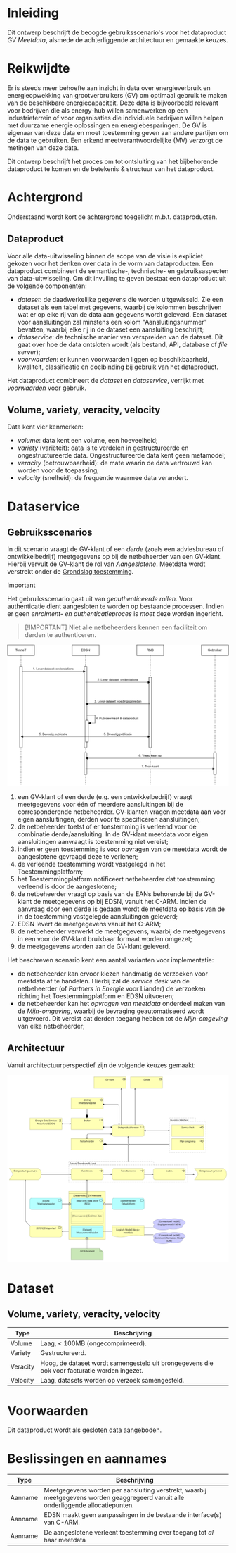 # Inleiding

Dit ontwerp beschrijft de beoogde gebruiksscenario's voor het dataproduct *GV
Meetdata*, alsmede de achterliggende architectuur en gemaakte keuzes.

# Reikwijdte

Er is steeds meer behoefte aan inzicht in data over energieverbruik en
energieopwekking van grootverbruikers (GV) om optimaal gebruik te maken van de
beschikbare energiecapaciteit. Deze data is bijvoorbeeld relevant voor
bedrijven die als energy-hub willen samenwerken op een industrieterrein of voor
organisaties die individuele bedrijven willen helpen met duurzame energie
oplossingen en energiebesparingen. De GV is eigenaar van deze data en moet
toestemming geven aan andere partijen om de data te gebruiken. Een erkend
meetverantwoordelijke (MV) verzorgt de metingen van deze data.

Dit ontwerp beschrijft het proces om tot ontsluiting van het bijbehorende
dataproduct te komen en de betekenis & structuur van het dataproduct.

# Achtergrond

Onderstaand wordt kort de achtergrond toegelicht m.b.t. dataproducten.

## Dataproduct

Voor alle data-uitwisseling binnen de scope van de visie is expliciet gekozen
voor het denken over data in de vorm van dataproducten. Een dataproduct
combineert de semantische-, technische- en gebruiksaspecten van
data-uitwisseling. Om dit invulling te geven bestaat een dataproduct uit de
volgende componenten:

* *dataset*: de daadwerkelijke gegevens die worden uitgewisseld. Zie een
  dataset als een tabel met gegevens, waarbij de kolommen beschrijven wat er op
  elke rij van de data aan gegevens wordt geleverd. Een dataset voor
  aansluitingen zal minstens een kolom "Aansluitingsnummer" bevatten, waarbij
  elke rij in de dataset een aansluiting beschrijft;
* *dataservice*: de technische manier van verspreiden van de dataset. Dit gaat
  over hoe de data ontsloten wordt (als bestand, API, database of *file
  server*);
* *voorwaarden*: er kunnen voorwaarden liggen op beschikbaarheid, kwaliteit,
  classificatie en doelbinding bij gebruik van het dataproduct.

Het dataproduct combineert de *dataset* en *dataservice*, verrijkt met
*voorwaarden* voor gebruik.

## Volume, variety, veracity, velocity

Data kent vier kenmerken:

* *volume*: data kent een volume, een hoeveelheid;
* *variety* (variëteit): data is te verdelen in gestructureerde en
  ongestructureerde data. Ongestructureerde data kent geen metamodel;
* *veracity* (betrouwbaarheid): de mate waarin de data vertrouwd kan worden
  voor de toepassing;
* *velocity* (snelheid): de frequentie waarmee data verandert.

# Dataservice

## Gebruiksscenarios

In dit scenario vraagt de GV-klant of een *derde* (zoals een adviesbureau of
ontwikkelbedrijf) meetgegevens op bij de netbeheerder van een GV-klant. Hierbij
vervult de GV-klant de rol van *Aangeslotene*. Meetdata wordt verstrekt onder
de [Grondslag
toestemming](https://www.autoriteitpersoonsgegevens.nl/themas/basis-avg/avg-algemeen/grondslag-toestemming).

> [!IMPORTANT]
> Het gebruiksscenario gaat uit van *geauthenticeerde rollen*. Voor
> authenticatie dient aangesloten te worden op bestaande processen. Indien er
> geen *enrolment- en authenticatieproces* is *moet* deze worden ingericht.

> [!IMPORTANT] Niet alle netbeheerders kennen een faciliteit om derden te
> authenticeren.

![Gebruiksscenario](assets/use_case-20241118.svg)

1. een GV-klant of een derde (e.g. een ontwikkelbedrijf) vraagt
   meetgegevens voor één of meerdere aansluitingen bij de corresponderende
   netbeheerder. GV-klanten vragen meetdata aan voor eigen aansluitingen,
   derden voor te specificeren aansluitingen;
2. de netbeheerder toetst of er toestemming is verleend voor de combinatie
   derde/aansluiting. In de GV-klant meetdata voor eigen aansluitingen
   aanvraagt is toestemming niet vereist;
3. indien er geen toestemming is voor opvragen van de meetdata wordt de
   aangeslotene gevraagd deze te verlenen;
4. de verleende toestemming wordt vastgelegd in het Toestemmingplatform;
5. het Toestemmingplatform notificeert netbeheerder dat toestemming verleend
   is door de aangeslotene;
6. de netbeheerder vraagt op basis van de EANs behorende bij de GV-klant de
   meetgegevens op bij EDSN, vanuit het C-ARM. Indien de aanvraag door een
   derde is gedaan wordt de meetdata op basis van de in de toestemming
   vastgelegde aansluitingen geleverd;
7. EDSN levert de meetgegevens vanuit het C-ARM;
8. de netbeheerder verwerkt de meetgegevens, waarbij de meetgegevens in een
   voor de GV-klant bruikbaar formaat worden omgezet;
9. de meetgegevens worden aan de GV-klant geleverd.

Het beschreven scenario kent een aantal varianten voor implementatie:

* de netbeheerder kan ervoor kiezen handmatig de verzoeken voor meetdata af te
  handelen. Hierbij zal de *service desk* van de netbeheerder (of *Partners in
  Energie* voor Liander) de verzoeken richting het Toestemmingplatform en EDSN
  uitvoeren;
* de netbeheerder kan het *opvragen van meetdata* onderdeel maken van de
  *Mijn-omgeving*, waarbij de bevraging geautomatiseerd wordt uitgevoerd. Dit
  vereist dat derden toegang hebben tot de *Mijn-omgeving* van elke
  netbeheerder;

## Architectuur

Vanuit architectuurperspectief zijn de volgende keuzes gemaakt:

![Architectuur](assets/architecture-20241118.svg)

# Dataset

## Volume, variety, veracity, velocity

| Type     | Beschrijving                                                     |
|----------|------------------------------------------------------------------|
| Volume   | Laag, < 100MB (ongecomprimeerd).                                 |
| Variety  | Gestructureerd.                                                  |
| Veracity | Hoog, de dataset wordt samengesteld uit brongegevens die ook voor facturatie worden ingezet. |
| Velocity | Laag, datasets worden op verzoek samengesteld.                   |

# Voorwaarden

Dit dataproduct wordt als [gesloten
data](https://github.com/Netbeheer-Nederland/am-doelarchitectuur-datadelen/blob/cebef14d35eaedd808cf9cb9ec7e931d0c5178c3/assets/20230217_NBNL_T5_Visie%20op%20datadelen_V1.01.pdf)
aangeboden.

# Beslissingen en aannames

| Type       | Beschrijving                                                   |
|------------|----------------------------------------------------------------|
| Aanname    | Meetgegevens worden per aansluiting verstrekt, waarbij meetgegevens worden geaggregeerd vanuit alle onderliggende allocatiepunten. |
| Aanname    | EDSN maakt geen aanpassingen in de bestaande interface(s) van C-ARM. |
| Aanname    | De aangeslotene verleent toestemming over toegang tot *al* haar meetdata |
